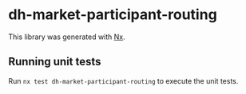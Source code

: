 # dh-market-participant-routing

This library was generated with [Nx](https://nx.dev).

## Running unit tests

Run `nx test dh-market-participant-routing` to execute the unit tests.
